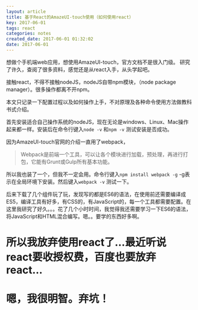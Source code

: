```yaml
---
layout: article
title: 基于React的AmazeUI-touch使用（如何使用react）
key: 2017-06-01
tags: react
categories: notes
created_date: 2017-06-01 01:32:02
date: 2017-06-01
---
```


想做个手机端web应用，想使用AmazeUI-touch，官方文档不是很入门级。
研究了许久，查阅了很多资料，感觉还是从react入手，从头学起吧。

<!--more-->

接触react，不得不接触nodeJS，nodeJS自带npm模块，（node package manager）。很多操作都离不开npm。

本文只记录一下配置过程以及如何操作上手，不对原理及各种命令使用方法做教科书式介绍。

首先安装适合自己操作系统的nodeJS，现在无论是windows、Linux、Mac操作起来都一样。安装后在命令行键入```node -v``` 和```npm -v``` 测试安装是否成功。

因为AmazeUI-touch官网的介绍一直用了webpack，
> Webpack是前端一个工具，可以让各个模块进行加载，预处理，再进行打包，它能有Grunt或Gulp所有基本功能。

所以我也装了一个，但我不一定会用。命令行键入```npm install webpack -g``` -g表示在全局环境下安装。然后键入```webpack -v``` 测试一下。

后来下载了几个组件玩了玩，发现写的都是ES6的语法，在使用前还需要编译成ES5，编译工具有好多，有CSS的，有JavaScript的，每一个工具都需要配置。在这里我研究了好久。。。花了几个小时时间，我觉得我还需要学习一下ES6的语法，将JavaScript和HTML混合编写。嗯。。要学的东西好多啊。

# 所以我放弃使用react了...最近听说react要收授权费，百度也要放弃react...

# 嗯，我很明智。弃坑！
